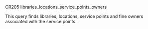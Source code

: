 CR205
libraries_locations_service_points_owners

This query finds libraries, locations, service points and fine owners associated with the service points.
